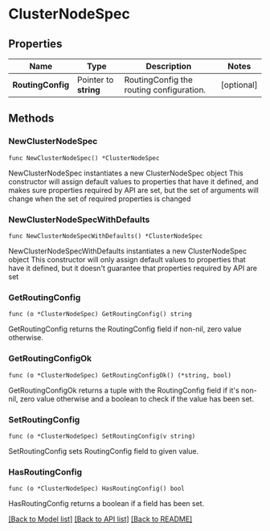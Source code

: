 # ClusterNodeSpec

## Properties

Name | Type | Description | Notes
------------ | ------------- | ------------- | -------------
**RoutingConfig** | Pointer to **string** | RoutingConfig the routing configuration. | [optional] 

## Methods

### NewClusterNodeSpec

`func NewClusterNodeSpec() *ClusterNodeSpec`

NewClusterNodeSpec instantiates a new ClusterNodeSpec object
This constructor will assign default values to properties that have it defined,
and makes sure properties required by API are set, but the set of arguments
will change when the set of required properties is changed

### NewClusterNodeSpecWithDefaults

`func NewClusterNodeSpecWithDefaults() *ClusterNodeSpec`

NewClusterNodeSpecWithDefaults instantiates a new ClusterNodeSpec object
This constructor will only assign default values to properties that have it defined,
but it doesn't guarantee that properties required by API are set

### GetRoutingConfig

`func (o *ClusterNodeSpec) GetRoutingConfig() string`

GetRoutingConfig returns the RoutingConfig field if non-nil, zero value otherwise.

### GetRoutingConfigOk

`func (o *ClusterNodeSpec) GetRoutingConfigOk() (*string, bool)`

GetRoutingConfigOk returns a tuple with the RoutingConfig field if it's non-nil, zero value otherwise
and a boolean to check if the value has been set.

### SetRoutingConfig

`func (o *ClusterNodeSpec) SetRoutingConfig(v string)`

SetRoutingConfig sets RoutingConfig field to given value.

### HasRoutingConfig

`func (o *ClusterNodeSpec) HasRoutingConfig() bool`

HasRoutingConfig returns a boolean if a field has been set.


[[Back to Model list]](../README.md#documentation-for-models) [[Back to API list]](../README.md#documentation-for-api-endpoints) [[Back to README]](../README.md)



